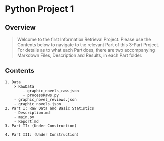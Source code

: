 # Python Project 1

## Overview

> Welcome to the first Information Retrieval Project. Please use the Contents below to navigate to the relevant Part of this 3-Part Project. For details as to what each Part does, there are two accompanying Markdown Files, Description and Results, in each Part folder.

## Contents

    1. Data
        > RawData
            - graphic_novels_raw.json
            - processRaws.py
        - graphic_novel_reviews.json
        - graphic_novels.json 
    2. Part I: Raw Data and Basic Statistics
        - Description.md
        - main.py
        - Report.md
    3. Part II: (Under Construction)

    4. Part III: (Under Construction)
